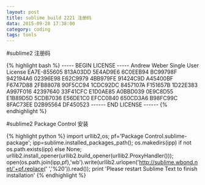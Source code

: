```yaml
---
layout: post
title: sublime build 2221 注册码
data: 2015-09-28 17:38:00
category: coding
tags: tools
---
```

#sublime2 注册码

{% highlight bash %}
----- BEGIN LICENSE -----
Andrew Weber
Single User License
EA7E-855605
813A03DD 5E4AD9E6 6C0EEB94 BC99798F
942194A6 02396E98 E62C9979 4BB979FE
91424C9D A45400BF F6747D88 2FB88078
90F5CC94 1CDC92DC 8457107A F151657B
1D22E383 A997F016 42397640 33F41CFC
E1D0AE85 A0BBD039 0E9C8D55 E1B89D5D
5CDB7036 E56DE1C0 EFCC0840 650CD3A6
B98FC99C 8FAC73EE D2B95564 DF450523
------ END LICENSE ------
{% endhighlight %}

#sublime2 Package Control 安装

{% highlight python %}
import urllib2,os; 
pf='Package Control.sublime-package'; 
ipp=sublime.installed_packages_path(); 
os.makedirs(ipp) if not os.path.exists(ipp) else None; 
urllib2.install_opener(urllib2.build_opener(urllib2.ProxyHandler())); open(os.path.join(ipp,pf),'wb').write(urllib2.urlopen('http://sublime.wbond.net/'+pf.replace(' ','%20')).read()); 
print 'Please restart Sublime Text to finish installation'
{% endhighlight %}
